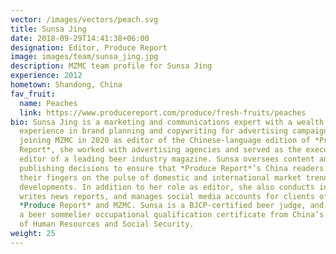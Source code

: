```yaml
---
vector: /images/vectors/peach.svg
title: Sunsa Jing
date: 2018-09-29T14:41:38+06:00
designation: Editor, Produce Report
image: images/team/sunsa_jing.jpg
description: MZMC team profile for Sunsa Jing
experience: 2012
hometown: Shandong, China
fav_fruit:
  name: Peaches
  link: https://www.producereport.com/produce/fresh-fruits/peaches
bio: Sunsa Jing is a marketing and communications expert with a wealth of
  experience in brand planning and copywriting for advertising campaigns. Before
  joining MZMC in 2020 as editor of the Chinese-language edition of *Produce
  Report*, she worked with advertising agencies and served as the executive
  editor of a leading beer industry magazine. Sunsa oversees content and
  publishing decisions to ensure that *Produce Report*’s China readers can keep
  their fingers on the pulse of domestic and international market trends and
  developments. In addition to her role as editor, she also conducts interviews,
  writes news reports, and manages social media accounts for clients of both
  *Produce Report* and MZMC. Sunsa is a BJCP-certified beer judge, and she holds
  a beer sommelier occupational qualification certificate from China’s Ministry
  of Human Resources and Social Security.
weight: 25
---
```

